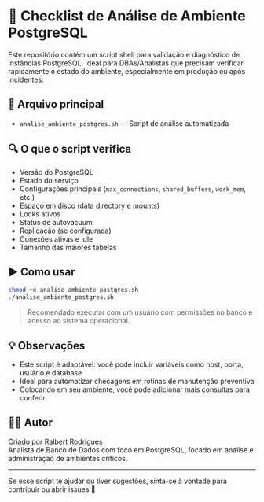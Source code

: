 
# 🧠 Checklist de Análise de Ambiente PostgreSQL

Este repositório contém um script shell para validação e diagnóstico de instâncias PostgreSQL. Ideal para DBAs/Analistas que precisam verificar rapidamente o estado do ambiente, especialmente em produção ou após incidentes.

## 📄 Arquivo principal

- `analise_ambiente_postgres.sh` — Script de análise automatizada

## 🔍 O que o script verifica

- Versão do PostgreSQL
- Estado do serviço
- Configurações principais (`max_connections`, `shared_buffers`, `work_mem`, etc.)
- Espaço em disco (data directory e mounts)
- Locks ativos
- Status de autovacuum
- Replicação (se configurada)
- Conexões ativas e idle
- Tamanho das maiores tabelas


## ▶️ Como usar

```bash
chmod +x analise_ambiente_postgres.sh
./analise_ambiente_postgres.sh
```

> Recomendado executar com um usuário com permissões no banco e acesso ao sistema operacional.

## 💡 Observações

- Este script é adaptável: você pode incluir variáveis como host, porta, usuário e database
- Ideal para automatizar checagens em rotinas de manutenção preventiva
- Colocando em seu ambiente, você pode adicionar mais consultas para conferir

## 🧑‍💻 Autor

Criado por [Ralbert Rodrigues](https://www.linkedin.com/in/ralbert-rodrigues/)  
Analista de Banco de Dados com foco em PostgreSQL, focado em analise e administração de ambientes críticos.

---

Se esse script te ajudar ou tiver sugestões, sinta-se à vontade para contribuir ou abrir issues 🚀
